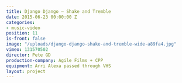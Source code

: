 ```yaml
---
title: Django Django — Shake and Tremble
date: 2015-06-23 00:00:00 Z
categories:
- music-video
position: 11
is-front: false
image: "/uploads/django-django-shake-and-tremble-wide-a89fa4.jpg"
vimeo: 131570502
director: Pete GD
production-company: Agile Films + CPP
equipment: Arri Alexa passed through VHS
layout: project
---
```


